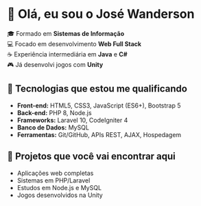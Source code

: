 # 👋 Olá, eu sou o José Wanderson  

🎓 Formado em **Sistemas de Informação**  
💻 Focado em desenvolvimento **Web Full Stack**  
☕ Experiência intermediária em **Java** e **C#**  
🎮 Já desenvolvi jogos com **Unity**  

## 🚀 Tecnologias que estou me qualificando
- **Front-end:** HTML5, CSS3, JavaScript (ES6+), Bootstrap 5  
- **Back-end:** PHP 8, Node.js  
- **Frameworks:** Laravel 10, CodeIgniter 4  
- **Banco de Dados:** MySQL  
- **Ferramentas:** Git/GitHub, APIs REST, AJAX, Hospedagem  

## 📂 Projetos que você vai encontrar aqui
- Aplicações web completas  
- Sistemas em PHP/Laravel  
- Estudos em Node.js e MySQL  
- Jogos desenvolvidos na Unity  
